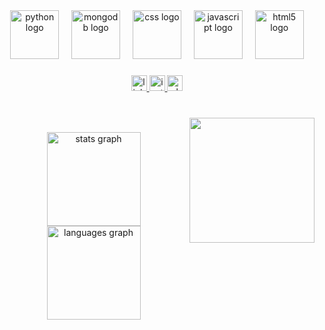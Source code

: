 <div align="center">
  <img src="https://skillicons.dev/icons?i=py" height="78" alt="python logo"  />
  <img width="12" />
  <img src="https://cdn.jsdelivr.net/gh/devicons/devicon/icons/mongodb/mongodb-original.svg" height="78" alt="mongodb logo"  />
  <img width="12" />
  <img src="https://cdn.jsdelivr.net/gh/devicons/devicon/icons/css3/css3-original.svg" height="78" alt="css logo"  />
  <img width="12" />
  <img src="https://cdn.jsdelivr.net/gh/devicons/devicon/icons/javascript/javascript-original.svg" height="78" alt="javascript logo"  />
  <img width="12" />
  <img src="https://cdn.jsdelivr.net/gh/devicons/devicon/icons/html5/html5-original.svg" height="78" alt="html5 logo"  />
</div>

###

<div align="center">
  <a href="https://www.linkedin.com/in/arthuralexteixeira/" target="_blank">
    <img src="https://img.shields.io/static/v1?message=LinkedIn&logo=linkedin&label=&color=0077B5&logoColor=white&labelColor=&style=for-the-badge" height="25" alt="linkedin logo"  />
  </a>
  <a href="https://www.instagram.com/arth_22_/" target="_blank">
    <img src="https://img.shields.io/static/v1?message=Instagram&logo=instagram&label=&color=E4405F&logoColor=white&labelColor=&style=for-the-badge" height="25" alt="instagram logo"  />
  </a>
  <a href="https://w.app/arthuralexandrecontact" target="_blank">
    <img src="https://img.shields.io/static/v1?message=Whatsapp&logo=whatsapp&label=&color=25D366&logoColor=white&labelColor=&style=for-the-badge" height="25" alt="whatsapp logo"  />
  </a>
</div>

###

<br clear="both">

<img align="right" height="200" src="https://media.tenor.com/1hIfOVIolbMAAAAM/iron-man-tony-stark.gif"  />

###

<div align="center">
  <img src="https://github-readme-stats.vercel.app/api?username=Arth1022&hide_title=false&hide_rank=false&show_icons=true&include_all_commits=true&count_private=true&disable_animations=false&theme=tokyonight&locale=en&hide_border=false&order=1&custom_title=Arth%20's%20GitHub%20Stats" height="150" alt="stats graph" /> <br>
  <img src="https://github-readme-stats.vercel.app/api/top-langs?username=Arth1022&locale=en&hide_title=false&layout=compact&card_width=320&langs_count=5&theme=tokyonight&hide_border=false&order=2&custom_title=Languages" height="150" alt="languages graph"  />
</div>

###
